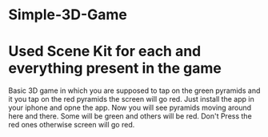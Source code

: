 # Simple-3D-Game
# Used Scene Kit for each and everything present in the game
Basic 3D game in which you are supposed to tap on the green pyramids and it you tap on the red pyramids the screen will go red. 
Just install the app in your iphone and opne the app.
Now you will see pyramids moving around here and there. Some will be green and others will be red. 
Don't Press the red ones otherwise screen will go red.
